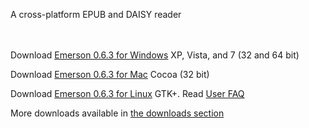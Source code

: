 A cross-platform EPUB and DAISY reader
<br /><br /><br />

Download [Emerson 0.6.3 for Windows](http://code.google.com/p/emerson-reader/downloads/detail?name=emerson-win32-x86-0.6.3.msi&can=2&q=) XP, Vista, and 7 (32 and 64 bit)

Download [Emerson 0.6.3 for Mac](http://code.google.com/p/emerson-reader/downloads/detail?name=emerson-cocoa-x86-0.6.3.dmg&can=2&q=) Cocoa (32 bit)

Download [Emerson 0.6.3 for Linux](http://code.google.com/p/emerson-reader/downloads/detail?name=emerson-linux-gtk-x86-0.6.3.tar.gz&can=2&q=) GTK+. Read [User FAQ](http://code.google.com/p/emerson-reader/wiki/UserFAQ#What_are_the_System_Requirements_for_running_Emerson?)

More downloads available in [the downloads section](http://code.google.com/p/emerson-reader/downloads/list)
